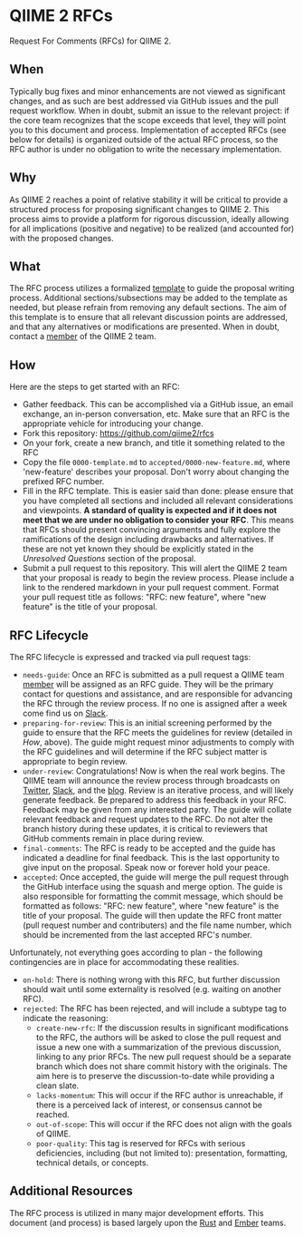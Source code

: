 # QIIME 2 RFCs

Request For Comments (RFCs) for QIIME 2.

## When

Typically bug fixes and minor enhancements are not viewed as significant
changes, and as such are best addressed via GitHub issues and the pull request
workflow. When in doubt, submit an issue to the relevant project: if the core
team recognizes that the scope exceeds that level, they will point you to this
document and process. Implementation of accepted RFCs (see below for details)
is organized outside of the actual RFC process, so the RFC author is under no
obligation to write the necessary implementation.


## Why

As QIIME 2 reaches a point of relative stability it will be critical to provide
a structured process for proposing significant changes to QIIME 2. This process
aims to provide a platform for rigorous discussion, ideally allowing for all
implications (positive and negative) to be realized (and accounted for) with
the proposed changes.


## What

The RFC process utilizes a formalized [template] to guide the proposal writing
process. Additional sections/subsections may be added to the template as
needed, but please refrain from removing any default sections. The aim of this
template is to ensure that all relevant discussion points are addressed, and
that any alternatives or modifications are presented. When in doubt, contact a
[member] of the QIIME 2 team.


## How

Here are the steps to get started with an RFC:

- Gather feedback. This can be accomplished via a GitHub issue, an email
  exchange, an in-person conversation, etc. Make sure that an RFC is the
  appropriate vehicle for introducing your change.
- Fork this repository: https://github.com/qiime2/rfcs
- On your fork, create a new branch, and title it something related to the RFC
- Copy the file `0000-template.md` to `accepted/0000-new-feature.md`, where
  'new-feature' describes your proposal. Don't worry about changing the
  prefixed RFC number.
- Fill in the RFC template. This is easier said than done: please ensure that
  you have completed all sections and included all relevant considerations and
  viewpoints. **A standard of quality is expected and if it does not meet that
  we are under no obligation to consider your RFC**. This means that RFCs
  should present convincing arguments and fully explore the ramifications of
  the design including drawbacks and alternatives. If these are not yet known
  they should be explicitly stated in the *Unresolved Questions* section of the
  proposal.
- Submit a pull request to this repository. This will alert the QIIME 2 team
  that your proposal is ready to begin the review process. Please include
  a link to the rendered markdown in your pull request comment. Format your
  pull request title as follows: "RFC: new feature", where "new feature" is
  the title of your proposal.

## RFC Lifecycle

The RFC lifecycle is expressed and tracked via pull request tags:

- `needs-guide`: Once an RFC is submitted as a pull request a QIIME team
  [member] will be assigned as an RFC guide. They will be the primary contact
  for questions and assistance, and are responsible for advancing the RFC
  through the review process. If no one is assigned after a week come find us
  on [Slack].
- `preparing-for-review`: This is an initial screening performed by the guide
  to ensure that the RFC meets the guidelines for review (detailed in *How*,
  above). The guide might request minor adjustments to comply with the RFC
  guidelines and will determine if the RFC subject matter is appropriate to
  begin review.
- `under-review`: Congratulations! Now is when the real work begins. The QIIME
  team will announce the review process through broadcasts on [Twitter],
  [Slack], and the [blog]. Review is an iterative process, and will likely
  generate feedback. Be prepared to address this feedback in your RFC. Feedback
  may be given from any interested party. The guide will collate relevant
  feedback and request updates to the RFC. Do not alter the branch history
  during these updates, it is critical to reviewers that GitHub comments remain
  in place during review.
- `final-comments`: The RFC is ready to be accepted and the guide has indicated
  a deadline for final feedback. This is the last opportunity to give input on
  the proposal. Speak now or forever hold your peace.
- `accepted`: Once accepted, the guide will merge the pull request through the
  GitHub interface using the squash and merge option. The guide is also
  responsible for formatting the commit message, which should be formatted as
  follows: "RFC: new feature", where "new feature" is the title of your
  proposal. The guide will then update the RFC front matter (pull request
  number and contributers) and the file name number, which should be
  incremented from the last accepted RFC's number.

Unfortunately, not everything goes according to plan - the following
contingencies are in place for accommodating these realities.

- `on-hold`: There is nothing wrong with this RFC, but further discussion
  should wait until some externality is resolved (e.g. waiting on another RFC).
- `rejected`: The RFC has been rejected, and will include a subtype tag to
  indicate the reasoning:
  - `create-new-rfc`: If the discussion results in significant modifications to
    the RFC, the authors will be asked to close the pull request and issue a
    new one with a summarization of the previous discussion, linking to any
    prior RFCs. The new pull request should be a separate branch which does not
    share commit history with the originals. The aim here is to preserve the
    discussion-to-date while providing a clean slate.
  - `lacks-momentum`: This will occur if the RFC author is unreachable, if
    there is a perceived lack of interest, or consensus cannot be reached.
  - `out-of-scope`: This will occur if the RFC does not align with the goals of
    QIIME.
  - `poor-quality`: This tag is reserved for RFCs with serious deficiencies,
    including (but not limited to): presentation, formatting, technical
    details, or concepts.


## Additional Resources

The RFC process is utilized in many major development efforts. This document
(and process) is based largely upon the [Rust] and [Ember] teams.

[template]: https://github.com/qiime2/rfcs/blob/master/0000-template.md
[member]: https://github.com/orgs/qiime2/people
[Twitter]: https://twitter.com/qiime2
[blog]: https://qiime.wordpress.com
[Slack]: http://qiime2-slackin.qiime.org
[Rust]: https://github.com/rust-lang/rfcs
[Ember]: https://github.com/emberjs/rfcs
